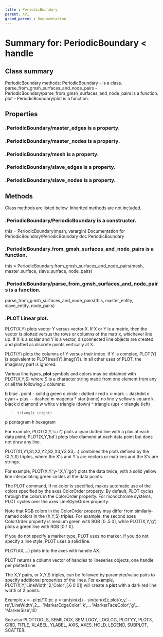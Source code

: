```yaml
---
title : PeriodicBoundary
parent: API
grand_parent : Documentation
---
```

# Summary for: **PeriodicBoundary**  < handle

## Class summary

PeriodicBoundary methods:
PeriodicBoundary - is a class.
parse_from_gmsh_surfaces_and_node_pairs - PeriodicBoundary/parse_from_gmsh_surfaces_and_node_pairs is a function.
plot - PeriodicBoundary/plot is a function.

## Properties

### .PeriodicBoundary/**master_edges** is a property.

### .PeriodicBoundary/**master_nodes** is a property.

### .PeriodicBoundary/**mesh** is a property.

### .PeriodicBoundary/**slave_edges** is a property.

### .PeriodicBoundary/**slave_nodes** is a property.


## Methods

Class methods are listed below. Inherited methods are not included.

### .**PeriodicBoundary**/PeriodicBoundary is a constructor.
this = PeriodicBoundary(mesh, varargin)
Documentation for PeriodicBoundary/PeriodicBoundary
doc PeriodicBoundary

### .PeriodicBoundary.**from_gmsh_surfaces_and_node_pairs** is a function.
this = PeriodicBoundary.from_gmsh_surfaces_and_node_pairs(mesh, master_surface, slave_surface, node_pairs)

### .PeriodicBoundary/**parse_from_gmsh_surfaces_and_node_pairs** is a function.
parse_from_gmsh_surfaces_and_node_pairs(this, master_entity, slave_entity, node_pairs)

### .PLOT   Linear **plot**.
PLOT(X,Y) plots vector Y versus vector X. If X or Y is a matrix,
then the vector is plotted versus the rows or columns of the matrix,
whichever line up.  If X is a scalar and Y is a vector, disconnected
line objects are created and plotted as discrete points vertically at
X.

PLOT(Y) plots the columns of Y versus their index.
If Y is complex, PLOT(Y) is equivalent to PLOT(real(Y),imag(Y)).
In all other uses of PLOT, the imaginary part is ignored.

Various line types, **plot** symbols and colors may be obtained with
PLOT(X,Y,S) where S is a character string made from one element
from any or all the following 3 columns:

b     blue          .     point              -     solid
g     green         o     circle             :     dotted
r     red           x     x-mark             -.    dashdot
c     cyan          +     plus               --    dashed
m     magenta       *     star             (none)  no line
y     yellow        s     square
k     black         d     diamond
w     white         v     triangle (down)
^     triangle (up)
<     triangle (left)
>     triangle (right)
p     pentagram
h     hexagram

For example, PLOT(X,Y,'c+:') plots a cyan dotted line with a plus
at each data point; PLOT(X,Y,'bd') plots blue diamond at each data
point but does not draw any line.

PLOT(X1,Y1,S1,X2,Y2,S2,X3,Y3,S3,...) combines the plots defined by
the (X,Y,S) triples, where the X's and Y's are vectors or matrices
and the S's are strings.

For example, PLOT(X,Y,'y-',X,Y,'go') plots the data twice, with a
solid yellow line interpolating green circles at the data points.

The PLOT command, if no color is specified, makes automatic use of
the colors specified by the axes ColorOrder property.  By default,
PLOT cycles through the colors in the ColorOrder property.  For
monochrome systems, PLOT cycles over the axes LineStyleOrder property.

Note that RGB colors in the ColorOrder property may differ from
similarly-named colors in the (X,Y,S) triples.  For example, the
second axes ColorOrder property is medium green with RGB [0 .5 0],
while PLOT(X,Y,'g') plots a green line with RGB [0 1 0].

If you do not specify a marker type, PLOT uses no marker.
If you do not specify a line style, PLOT uses a solid line.

PLOT(AX,...) plots into the axes with handle AX.

PLOT returns a column vector of handles to lineseries objects, one
handle per plotted line.

The X,Y pairs, or X,Y,S triples, can be followed by
parameter/value pairs to specify additional properties
of the lines. For example, PLOT(X,Y,'LineWidth',2,'Color',[.6 0 0])
will create a **plot** with a dark red line width of 2 points.

Example
x = -pi:pi/10:pi;
y = tan(sin(x)) - sin(tan(x));
plot(x,y,'--rs','LineWidth',2,...
'MarkerEdgeColor','k',...
'MarkerFaceColor','g',...
'MarkerSize',10)

See also PLOTTOOLS, SEMILOGX, SEMILOGY, LOGLOG, PLOTYY, PLOT3, GRID,
TITLE, XLABEL, YLABEL, AXIS, AXES, HOLD, LEGEND, SUBPLOT, SCATTER.


